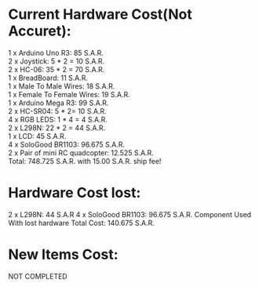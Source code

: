 # Current Hardware Cost(Not Accuret):
1 x Arduino Uno R3: 85 S.A.R.<br/>
2 x Joystick: 5 * 2 = 10 S.A.R. <br/>
2 x HC-06: 35 * 2 = 70 S.A.R.<br/>
1 x BreadBoard: 11 S.A.R.<br/>
1 x Male To Male Wires: 18 S.A.R.<br/>
1 x Female To Female Wires: 19 S.A.R.<br/>
1 x Arduino Mega R3: 99 S.A.R.<br/> 
2 x HC-SR04: 5 * 2= 10 S.A.R.<br/>
4 x RGB LEDS: 1 * 4 = 4 S.A.R. <br/>
2 x L298N: 22 * 2 = 44 S.A.R. <br/>
1 x LCD: 45 S.A.R.<br/>
4 x SoloGood BR1103: 96.675 S.A.R.<br/>
2 x Pair of mini RC quadcopter: 12.525 S.A.R.<br/>
Total: 748.725 S.A.R. with 15.00 S.A.R. ship fee! <br/>

# Hardware Cost lost:
2 x L298N: 44 S.A.R
4 x SoloGood BR1103: 96.675 S.A.R.
Component Used With lost hardware Total Cost: 140.675 S.A.R.<br/>

# New Items Cost: 
NOT COMPLETED
